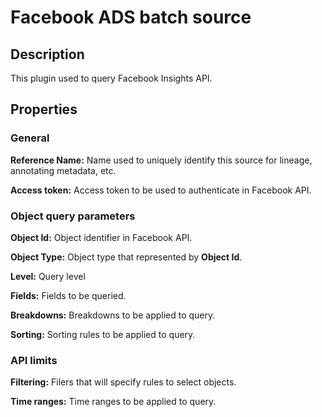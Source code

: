 # Facebook ADS batch source

Description
-----------
This plugin used to query Facebook Insights API.

Properties
----------
### General

**Reference Name:** Name used to uniquely identify this source for lineage, annotating metadata, etc.

**Access token:** Access token to be used to authenticate in Facebook API.
### Object query parameters

**Object Id:** Object identifier in Facebook API.

**Object Type:** Object type that represented by **Object Id**.

**Level:** Query level

**Fields:** Fields to be queried.

**Breakdowns:** Breakdowns to be applied to query.

**Sorting:** Sorting rules to be applied to query.
### API limits

**Filtering:** Filers that will specify rules to select objects.

**Time ranges:** Time ranges to be applied to query.
